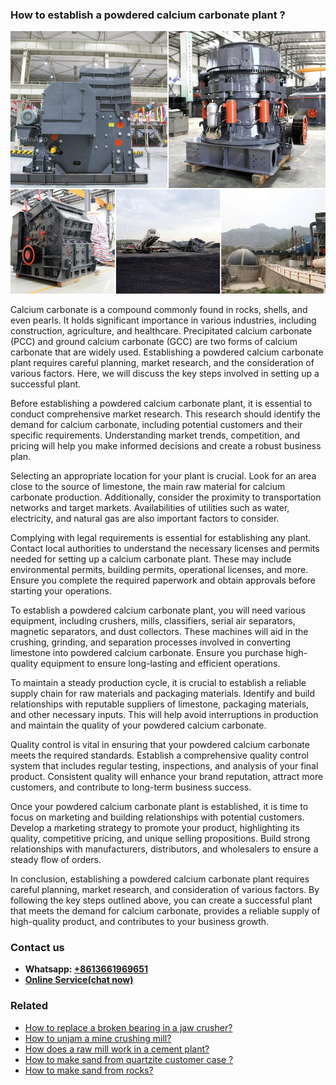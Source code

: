 <h3>How to establish a powdered calcium carbonate plant ?</h3><img src='1701745239.jpg' alt=''><p>Calcium carbonate is a compound commonly found in rocks, shells, and even pearls. It holds significant importance in various industries, including construction, agriculture, and healthcare. Precipitated calcium carbonate (PCC) and ground calcium carbonate (GCC) are two forms of calcium carbonate that are widely used. Establishing a powdered calcium carbonate plant requires careful planning, market research, and the consideration of various factors. Here, we will discuss the key steps involved in setting up a successful plant.</p><p>Before establishing a powdered calcium carbonate plant, it is essential to conduct comprehensive market research. This research should identify the demand for calcium carbonate, including potential customers and their specific requirements. Understanding market trends, competition, and pricing will help you make informed decisions and create a robust business plan.</p><p>Selecting an appropriate location for your plant is crucial. Look for an area close to the source of limestone, the main raw material for calcium carbonate production. Additionally, consider the proximity to transportation networks and target markets. Availabilities of utilities such as water, electricity, and natural gas are also important factors to consider.</p><p>Complying with legal requirements is essential for establishing any plant. Contact local authorities to understand the necessary licenses and permits needed for setting up a calcium carbonate plant. These may include environmental permits, building permits, operational licenses, and more. Ensure you complete the required paperwork and obtain approvals before starting your operations.</p><p>To establish a powdered calcium carbonate plant, you will need various equipment, including crushers, mills, classifiers, serial air separators, magnetic separators, and dust collectors. These machines will aid in the crushing, grinding, and separation processes involved in converting limestone into powdered calcium carbonate. Ensure you purchase high-quality equipment to ensure long-lasting and efficient operations.</p><p>To maintain a steady production cycle, it is crucial to establish a reliable supply chain for raw materials and packaging materials. Identify and build relationships with reputable suppliers of limestone, packaging materials, and other necessary inputs. This will help avoid interruptions in production and maintain the quality of your powdered calcium carbonate.</p><p>Quality control is vital in ensuring that your powdered calcium carbonate meets the required standards. Establish a comprehensive quality control system that includes regular testing, inspections, and analysis of your final product. Consistent quality will enhance your brand reputation, attract more customers, and contribute to long-term business success.</p><p>Once your powdered calcium carbonate plant is established, it is time to focus on marketing and building relationships with potential customers. Develop a marketing strategy to promote your product, highlighting its quality, competitive pricing, and unique selling propositions. Build strong relationships with manufacturers, distributors, and wholesalers to ensure a steady flow of orders.</p><p>In conclusion, establishing a powdered calcium carbonate plant requires careful planning, market research, and consideration of various factors. By following the key steps outlined above, you can create a successful plant that meets the demand for calcium carbonate, provides a reliable supply of high-quality product, and contributes to your business growth.</p><h3>Contact us</h3><ul><li><strong>Whatsapp:&nbsp;<a href="https://wa.me/8613661969651">+8613661969651</a></strong></li><li><a href="https://swt.shibang-china.com/?git&amp;zhl&amp;How to establish a powdered calcium carbonate plant "><strong>Online Service(chat now)</strong></a></li></ul><h3>Related</h3><ul><li><a href='How to replace a broken bearing in a jaw crusher.md'>How to replace a broken bearing in a jaw crusher?</a></li><li><a href='How to unjam a mine crushing mill.md'>How to unjam a mine crushing mill?</a></li><li><a href='How does a raw mill work in a cement plant.md'>How does a raw mill work in a cement plant?</a></li><li><a href='How to make sand from quartzite customer case .md'>How to make sand from quartzite customer case ?</a></li><li><a href='How to make sand from rocks.md'>How to make sand from rocks?</a></li></ul>
